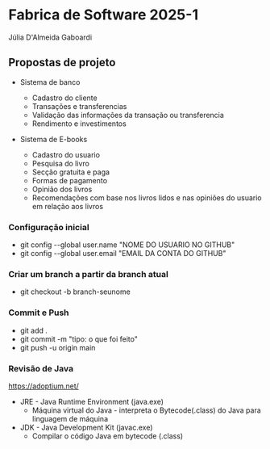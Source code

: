 # Fabrica de Software 2025-1

Júlia D'Almeida Gaboardi

## Propostas de projeto

- Sistema de banco
  - Cadastro do cliente
  - Transações e transferencias
  - Validação das informações da transação ou transferencia
  - Rendimento e investimentos

- Sistema de E-books
  - Cadastro do usuario
  - Pesquisa do livro
  - Secção gratuita e paga
  - Formas de pagamento
  - Opinião dos livros
  - Recomendações com base nos livros lidos e nas opiniões do usuario em relação aos livros
 
### Configuração inicial

- git config --global user.name "NOME DO USUARIO NO GITHUB"
- git config --global user.email "EMAIL DA CONTA DO GITHUB"

### Criar um branch a partir da branch atual

- git checkout -b branch-seunome

### Commit e Push

- git add .
- git commit -m "tipo: o que foi feito"
- git push -u origin main

### Revisão de Java

https://adoptium.net/

- JRE - Java Runtime Environment (java.exe)
  - Máquina virtual do Java - interpreta o Bytecode(.class) do Java para linguagem de máquina
- JDK - Java Development Kit (javac.exe)
  - Compilar o código Java em bytecode (.class)
